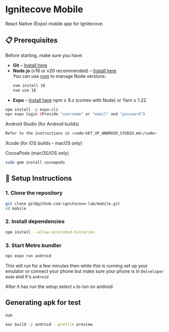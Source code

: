 # Ignitecove Mobile

React Native (Expo) mobile app for Ignitecove.

## 📋 Prerequisites

Before starting, make sure you have:

- **Git** – [Install here](https://git-scm.com/)
- **Node.js** (v18 or v20 recommended) – [Install here](https://nodejs.org/)  
  You can use [nvm](https://github.com/nvm-sh/nvm) to manage Node versions:
  ```bash
  nvm install 18
  nvm use 18
- **Expo** – [Install here](https://docs.expo.dev/)
npm ≥ 9.x (comes with Node) or Yarn ≥ 1.22


```bash
npm install -g expo-cli
npx expo login (Provide "username" or "email" and "password")
```
Android Studio (for Android builds)

```bash
Refer to the instructions in <code>SET_UP_ANDROID_STUDIO.md</code>
```

Xcode (for iOS builds – macOS only)

CocoaPods (macOS/iOS only)

```bash
sudo gem install cocoapods
```

## 🚀 Setup Instructions
### 1. Clone the repository
```bash
git clone git@github.com:ignitecove-lab/mobile.git
cd mobile
```

### 2. Install dependencies
```bash
npm install --allow-unrelated-histories
```
### 3. Start Metro bundler
```bash
npx expo run android
```
This will run for a few minutes then while this is running set up your emulator or connect your phone but make sure your phone is in <code>Delveloper mode</code> and it's <code>android</code>

After it has run the setup select <code>a</code> to run on android


## Generating apk for test

run
```bash
eas build -p android --profile preview
```